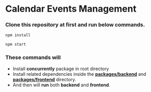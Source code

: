 
# Calendar Events Management 

### Clone this repository at first and run below commands.
```sh
npm install
```

```sh
npm start
```

### These commands will 
- Install **concurrently** package in root directory
- Install related dependencies inside the [**packages/backend**](/packages/backend/) and [**packages/frontend**](/packages/frontend/) directory. 
- And then will **run** both **backend** and **frontend**. 